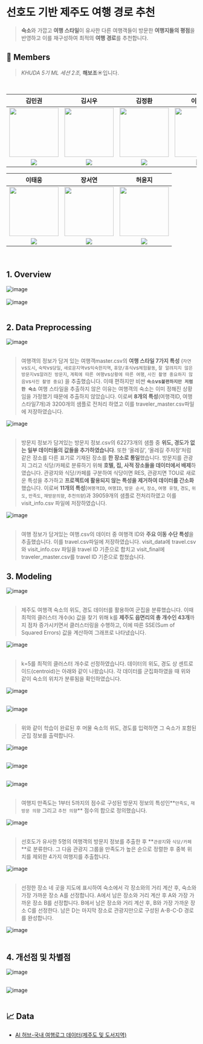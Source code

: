 # 선호도 기반 제주도 여행 경로 추천
 > **숙소**와 가깝고 **여행 스타일**이 유사한 다른 여행객들이 방문한 **여행지들의 평점**을 반영하고 이를 재구성하여 최적의 **여행 경로**를 추천합니다.

## 🙌 Members

>*KHUDA 5기 ML 세션 2조,* **해보조**☀️입니다.<br>

<br>

| 김민권 | 김시우 | 김정환 | 이두원 |
| :-: | :-: | :-: | :-: |
| <img src='https://github.com/Chii-kawa.png' height=130 width=130></img> | <img src='https://github.com/siu-Kyu.png' height=130 width=130></img> | <img src='https://github.com/hwankatarinabluu.png' height=130 width=130></img> | <img src='https://github.com/DuwonLee.png' height=130 width=130></img> |
| <a href="https://github.com/Chii-kawa" target="_blank"><img src="https://img.shields.io/badge/GitHub-black.svg?&style=round&logo=github"/></a> | <a href="https://github.com/siu-Kyu" target="_blank"><img src="https://img.shields.io/badge/GitHub-black.svg?&style=round&logo=github"/></a> | <a href="https://github.com/hwankatarinabluu" target="_blank"><img src="https://img.shields.io/badge/GitHub-black.svg?&style=round&logo=github"/></a> | <a href="https://github.com/DuwonLee" target="_blank"><img src="https://img.shields.io/badge/GitHub-black.svg?&style=round&logo=github"/></a> |

| 이태웅 | 장서연 | 허윤지 |
| :-: | :-: | :-: |
| <img src='https://github.com/taewoong1.png' height=130 width=130></img> | <img src='https://github.com/seoyeoniiii.png' height=130 width=130></img> | <img src='https://github.com/myeunee.png' height=130 width=130></img> |
| <a href="https://github.com/taewoong1" target="_blank"><img src="https://img.shields.io/badge/GitHub-black.svg?&style=round&logo=github"/></a> | <a href="https://github.com/seoyeoniiii" target="_blank"><img src="https://img.shields.io/badge/GitHub-black.svg?&style=round&logo=github"/></a> | <a href="https://github.com/myeunee" target="_blank"><img src="https://img.shields.io/badge/GitHub-black.svg?&style=round&logo=github"/></a> |

<br>

## 1. Overview

![image](https://github.com/khuda-5th/ML_team2_Recommend-Travel-Route/assets/111333350/f2f670b1-8dcb-4a18-94b9-5439065ce03a)
<br><br>
![image](https://github.com/khuda-5th/ML_team2_Recommend-Travel-Route/assets/111333350/2e6fce62-5b36-44e1-9655-d30125d7f10f)
<br><br>


## 2. Data Preprocessing

![image](https://github.com/khuda-5th/ML_team2_Recommend-Travel-Route/assets/83753041/816fcce9-e763-4a86-bcf0-54d72548b236)
<br><br>

>여행객의 정보가 담겨 있는 여행객master.csv의 **여행 스타일 7가지 특성** (`자연`vs`도시`, `숙박`vs`당일`, `새로운지역`vs`익숙한지역`, `휴양/휴식`vs`체험활동`, `잘 알려지지 않은 방문지`vs`알려진 방문지`, `계획에 따른 여행`vs`상황에 따른 여행`, `사진 촬영 중요하지 않음`vs`사진 촬영 중요`) 을 추출했습니다. 이때 편하지만 비싼 **`숙소`vs`불편하지만 저렴한 숙소`** 여행 스타일을 추출하지 않은 이유는 여행객의 숙소는 이미 정해진 상황임을 가정했기 때문에 추출하지 않았습니다. 이로써 **8개의 특성**(여행객ID, 여행스타일7개)과 3200개의 샘플로 전처리 하였고 이를 traveler_master.csv파일에 저장하였습니다.

![image](https://github.com/khuda-5th/ML_team2_Recommend-Travel-Route/assets/83753041/62edd7b6-d77c-4721-be15-f2bc5e675c5d)
<br><br>

>방문지 정보가 담겨있는 방문지 정보.csv의 62273개의 샘플 중 **위도, 경도가 없는 일부 데이터들의 값들을 추가하였습니다**. 또한 ‘올레길’, ‘올레길 주차장’처럼 같은 장소를 다른 표기로 기재된 장소를 **한 장소로 통일**했습니다. 방문지를 관광지 그리고 식당/카페로 분류하기 위해 **호텔, 집, 사적 장소들을 데이터에서 배제**하였습니다. 관광지와 식당/카페를 구분하여 식당이면 RES, 관광지면 TOU로 새로운 특성을 추가하고 **프로젝트에 활용되지 않는 특성을 제거하여 데이터를 간소화**했습니다. 이로써 **11개의 특성**(`여행객ID`, `여행ID`, `방문 순서`, `장소`, `여행 유형`, `경도`, `위도`, `만족도`, `재방문의향`, `추천의향`)과 39059개의 샘플로 전처리하였고 이를 visit_info.csv 파일에 저장하였습니다.

![image](https://github.com/khuda-5th/ML_team2_Recommend-Travel-Route/assets/83753041/d9e64cd8-e9bc-46a0-8153-066c94f55287)
<br><br>

>여행 정보가 담겨있는 여행.csv의 데이터 중 여행객 ID와 **주요 이동 수단 특성**을 추출했습니다. 이를 travel.csv파일에 저장하였습니다. visit_data에 travel.csv와 visit_info.csv 파일을 travel ID 기준으로 합치고 visit_final에 traveler_master.csv를 travel ID 기준으로 합쳤습니다.

## 3. Modeling

![image](https://github.com/khuda-5th/ML_team2_Recommend-Travel-Route/assets/83753041/b83f3754-cca8-421d-b734-c22944f19983)
<br><br>

>제주도 여행객 숙소의 위도, 경도 데이터를 활용하여 군집을 분류했습니다. 이때 최적의 클러스터 개수(k) 값을 찾기 위해 k를 **제주도 읍면리의 총 개수인 43개**까지 점차 증가시키면서 클러스터링을 수행하고, 이에 따른 SSE(Sum of Squared Errors) 값을 계산하여 그래프로 나타냈습니다.
  
![image](https://github.com/khuda-5th/ML_team2_Recommend-Travel-Route/assets/83753041/a1e21d9a-926b-431e-b15a-873e25995a73)
<br><br>

> k=5를 최적의 클러스터 개수로 선정하였습니다. 데이터의 위도, 경도 상 센트로이드(centroid)는 아래와 같이 나왔습니다.
각 데이터를 군집화하였을 때 위와 같이 숙소의 위치가 분류됨을 확인하였습니다.

![image](https://github.com/khuda-5th/ML_team2_Recommend-Travel-Route/assets/83753041/f74b1012-3624-4070-be18-1325d7117e92)
<br><br>

![image](https://github.com/khuda-5th/ML_team2_Recommend-Travel-Route/assets/83753041/f8e145b8-5714-4ada-b576-80c4f6751887)
<br><br>

>위와 같이 학습이 완료된 후 머물 숙소의 위도, 경도를 입력하면 그 숙소가 포함된 군집 정보를 출력합니다.

![image](https://github.com/khuda-5th/ML_team2_Recommend-Travel-Route/assets/83753041/3c5d1f03-2cd5-4dfe-8bc8-e5e0626f0469)
<br><br>

![image](https://github.com/khuda-5th/ML_team2_Recommend-Travel-Route/assets/83753041/b0f0f8e2-61a3-4e18-b6d9-c0d6c7c80d99)
<br><br>

![image](https://github.com/khuda-5th/ML_team2_Recommend-Travel-Route/assets/83753041/e2184cc6-e2c5-4396-9be4-56ceabde1a1d)
<br><br>

>여행지 만족도는 1부터 5까지의 점수로 구성된 방문지 정보의 특성인**`만족도`, `재방문 의향` 그리고 `추천 의향`** 점수의 합으로 정의했습니다.

![image](https://github.com/khuda-5th/ML_team2_Recommend-Travel-Route/assets/83753041/1d24980c-df22-49ae-b025-403151dc32dc)
<br><br>

>선호도가 유사한 5명의 여행객의 방문지 정보를 추출한 후 **`관광지`와 `식당/카페`**로 분류한다. 그 다음 관광지 그룹을 만족도가 높은 순으로 정렬한 후 중복 위치를 제외한 4가지 여행지를 추출합니다.

![image](https://github.com/khuda-5th/ML_team2_Recommend-Travel-Route/assets/83753041/aa671968-a908-42a0-b107-30246e343149)
<br><br>

>선정한 장소 네 곳을 지도에 표시하여 숙소에서 각 장소와의 거리 계산 후, 숙소와 가장 가까운 장소 A를 선정합니다. A에서 남은 장소와 거리 계산 후 A와 가장 가까운 장소 B를 선정합니다. B에서 남은 장소와 거리 계산 후, B와 가장 가까운 장소 C를 선정한다. 남은 D는 마지막 장소로 관광지만으로 구성된 A-B-C-D 경로를 완성합니다.

![image](https://github.com/khuda-5th/ML_team2_Recommend-Travel-Route/assets/83753041/9968661a-e919-4caa-a148-d32235401e2c)
<br><br>

 ## 4. 개선점 및 차별점 
 
 ![image](https://github.com/khuda-5th/ML_team2_Recommend-Travel-Route/assets/83753041/5303d897-678a-4326-85ee-7ec79efdc4f5)
<br><br>

![image](https://github.com/khuda-5th/ML_team2_Recommend-Travel-Route/assets/83753041/63fa8516-6f2e-4b82-84b8-4df64f397cbc)
<br><br>
## 📈 Data
- [AI 허브-국내 여행로그 데이터(제주도 및 도서지역)](https://aihub.or.kr/aihubdata/data/view.do?currMenu=&topMenu=&aihubDataSe=realm&dataSetSn=71584)
